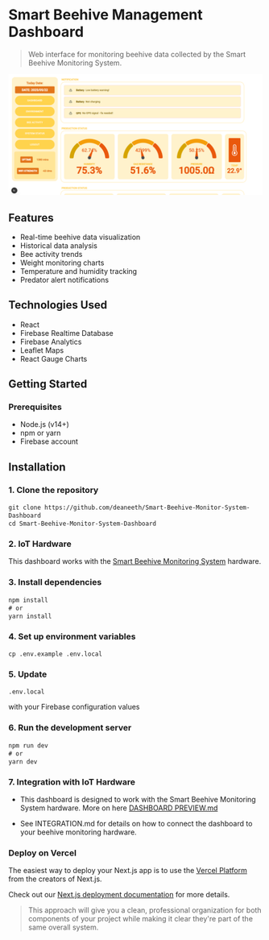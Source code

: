 # Smart Beehive Management Dashboard

> Web interface for monitoring beehive data collected by the Smart Beehive Monitoring System.

<p align="center">
  <img src="assets/dashboard-preview.png" alt="Dashboard Preview" width="800">
</p>

## Features

- Real-time beehive data visualization
- Historical data analysis
- Bee activity trends
- Weight monitoring charts
- Temperature and humidity tracking
- Predator alert notifications

## Technologies Used

- React
- Firebase Realtime Database
- Firebase Analytics
- Leaflet Maps
- React Gauge Charts

## Getting Started

### Prerequisites

- Node.js (v14+)
- npm or yarn
- Firebase account

## Installation

### 1. Clone the repository

```
git clone https://github.com/deaneeth/Smart-Beehive-Monitor-System-Dashboard
cd Smart-Beehive-Monitor-System-Dashboard
```

### 2. IoT Hardware

This dashboard works with the [Smart Beehive Monitoring System](https://github.com/deaneeth/Smart-Beehive-Monitor-System) hardware.

### 3. Install dependencies

```
npm install
# or
yarn install
```

### 4. Set up environment variables

```
cp .env.example .env.local
```

### 5. Update 

```
.env.local
```
 with your Firebase configuration values

### 6. Run the development server

```
npm run dev
# or
yarn dev
```

### 7. Integration with IoT Hardware

- This dashboard is designed to work with the Smart Beehive Monitoring System hardware. More on here [DASHBOARD PREVIEW.md](DASHBOARD-PREVIEW.md)

- See INTEGRATION.md for details on how to connect the dashboard to your beehive monitoring hardware.

### Deploy on Vercel

The easiest way to deploy your Next.js app is to use the [Vercel Platform](https://vercel.com/new?utm_medium=default-template&filter=next.js&utm_source=create-next-app&utm_campaign=create-next-app-readme) from the creators of Next.js.

Check out our [Next.js deployment documentation](https://nextjs.org/docs/app/building-your-application/deploying) for more details.


> This approach will give you a clean, professional organization for both components of your project while making it clear they're part of the same overall system.
